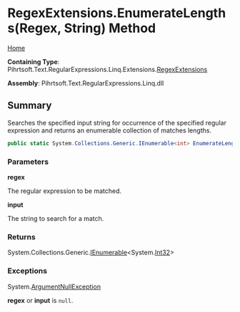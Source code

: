 # RegexExtensions\.EnumerateLengths\(Regex, String\) Method

[Home](../../../../../../../README.md)

**Containing Type**: Pihrtsoft\.Text\.RegularExpressions\.Linq\.Extensions\.[RegexExtensions](../README.md)

**Assembly**: Pihrtsoft\.Text\.RegularExpressions\.Linq\.dll

## Summary

Searches the specified input string for occurrence of the specified regular expression and returns an enumerable collection of matches lengths\.

```csharp
public static System.Collections.Generic.IEnumerable<int> EnumerateLengths(this System.Text.RegularExpressions.Regex regex, string input)
```

### Parameters

**regex**

The regular expression to be matched\.

**input**

The string to search for a match\.

### Returns

System\.Collections\.Generic\.[IEnumerable](https://docs.microsoft.com/en-us/dotnet/api/system.collections.generic.ienumerable-1)\<System\.[Int32](https://docs.microsoft.com/en-us/dotnet/api/system.int32)>

### Exceptions

System\.[ArgumentNullException](https://docs.microsoft.com/en-us/dotnet/api/system.argumentnullexception)

**regex** or **input** is `null`\.

